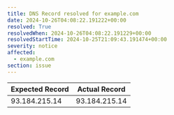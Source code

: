 ```yaml
---
title: DNS Record resolved for example.com
date: 2024-10-26T04:08:22.191222+00:00
resolved: True
resolvedWhen: 2024-10-26T04:08:22.191229+00:00
resolvedStartTime: 2024-10-25T21:09:43.191474+00:00
severity: notice
affected:
  - example.com
section: issue
---
```


| Expected Record  | Actual Record  |
|------------------|----------------|
| 93.184.215.14 | 93.184.215.14 |
